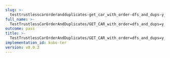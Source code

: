 ```yaml
---
slug: >-
  testtrustlesscarorderandduplicates-get_car_with_order-dfs_and_dups-y_of_identity_cid-body
full_name: >-
  TestTrustlessCarOrderAndDuplicates/GET_CAR_with_order=dfs_and_dups=y_of_identity_CID/Body
outcome: pass
title: >-
  TestTrustlessCarOrderAndDuplicates/GET_CAR_with_order=dfs_and_dups=y_of_identity_CID/Body
implementation_id: kubo-ter
version: v0.0.2
---
```


